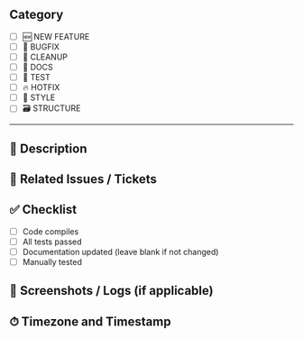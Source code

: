 ## Category
- [ ] 🆕 NEW FEATURE
- [ ] 🐛 BUGFIX
- [ ] 🧹 CLEANUP
- [ ] 📝 DOCS
- [ ] 🧪 TEST
- [ ] 🔥 HOTFIX
- [ ] 🎨 STYLE
- [ ] 🗃️ STRUCTURE

---
## 📝 Description
<!-- Describe what you changed and why -->

## 🧾 Related Issues / Tickets
<!-- Link any related issue or task -->

## ✅ Checklist
- [ ] Code compiles
- [ ] All tests passed
- [ ] Documentation updated (leave blank if not changed) 
- [ ] Manually tested

## 📎 Screenshots / Logs (if applicable)
<!-- Optional visual or terminal output -->

## ⏱ Timezone and Timestamp
_<!-- eg. 15:10 GMT+3, 08.08.2025 -->_